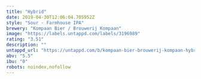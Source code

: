 ```yaml
---
title: "Hybrid"
date: 2019-04-30T12:06:04.705952Z
style: "Sour - Farmhouse IPA"
brewery: "Kompaan Bier / Brouwerij Kompaan"
image: "https://labels.untappd.com/labels/3196989"
rating: "3.51"
description: ""
untappd_url: "https://untappd.com/b/kompaan-bier-brouwerij-kompaan-hybrid/3196989"
abv: "5.5"
ibu: "0"
robots: noindex,nofollow
---
```

